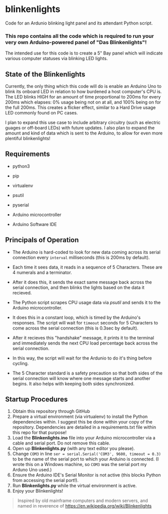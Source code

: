 # blinkenlights
Code for an Ardunio blinking light panel and its attendant Python script.


### This repo contains all the code which is required to run your very own Arduino-powered panel of "Das Blinkenlights"!


The intended use for this code is to create a 5" Bay panel which will indicate various computer statuses via blinking LED lights.


## State of the Blinkenlights
Currently, the only thing which this code will do is enable an Arduino Uno to blink its onboard LED in relation to how burdened a host computer's CPU is.  The LED blinks HIGH for an amount of time proportional to 200ms for every 200ms which elapses: 0% usage being not on at all, and 100% being on for the full 200ms.  This creates a flicker effect, similar to a Hard Drive usage LED commonly found on PC cases.

I plan to expand this use case to include arbitrary circuitry (such as electric guages or off-board LEDs) with future updates.  I also plan to expand the amount and kind of data which is sent to the Arduino, to allow for even more plentiful blinkenlights!


## Requirements
+ python3
+ pip
+ virtualenv
+ psutil
+ pyserial

+ Arduino microcontroller
+ Arduino Software IDE


## Principals of Operation 
+ The Arduino is hard-coded to look for new data coming across its serial connection every `interval` milliseconds (this is 200ms by default).
+ Each time it sees data, it reads in a sequence of 5 Characters.  These are 4 numerals and a terminator.
+ After it does this, it sends the exact same message back across the serial connection, and then blinks the lights based on the data it recieved.

+ The Python script scrapes CPU usage data via *psutil* and sends it to the Arduino microcontroller.
+ It does this in a constant loop, which is timed by the Arduino's responses.  The script will wait for `timeout` seconds for 5 Characters to come across the serial connection (this is 0.3sec by default).
+ After it recieves this "handshake" message, it prints it to the terminal and immediately sends the next CPU load percentage back across the serial connection.

+ In this way, the script will wait for the Ardunio to do it's thing before cycling.
+ The 5 Character standard is a safety precaution so that both sides of the serial connection will know where one message starts and another begins.  It also helps with keeping both sides synchronized.


## Startup Procedures
1. Obtain this repository through GitHub
2. Prepare a virtual environment (via virtualenv) to install the Python dependencies within.  I suggest this be done within your copy of the repository.  Dependencies are detailed in a requirements.txt file within this repo for that purpose!
3. Load the **Blinkenlights.ino** file into your Arduino microcontroller via a cable and serial port.  Do not remove this cable.
4. Open up **Blinkenlights.py** (with any text editor you please).
5. Change `COM3` in line `ser = serial.Serial('COM3', 9600, timeout = 0.3)` to be the name of the serial port to which your Arduino is connected.  (I wrote this on a Windows machine, so `COM3` was the serial port my Arduno Uno used.)
6. Ensure the Arduino IDE's Serial Monitor is not active (this blocks Python from accessing the serial port!).
7. Run **Blinkenlights.py** while the virtual environment is active.
8. Enjoy your Blinkenlights!


> Inspired by old mainframe computers and modern servers, and named in reverence of https://en.wikipedia.org/wiki/Blinkenlights
